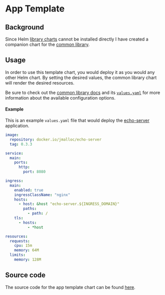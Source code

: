 # App Template

## Background

Since Helm [library charts](https://helm.sh/docs/topics/library_charts/) cannot be
installed directly I have created a companion chart for the [common library](../../common-library/introduction).

## Usage

In order to use this template chart, you would deploy it as you would any other Helm chart.
By setting the desired values, the common library chart will render the desired resources.

Be sure to check out the [common library docs](../../common-library/introduction)
and its [`values.yaml`](https://github.com/bjw-s/helm-charts/tree/main/charts/library/common/values.yaml) for
more information about the available configuration options.

#### Example

This is an example `values.yaml` file that would deploy the [echo-server](https://github.com/jmalloc/echo-server)
application.

```yaml
image:
  repository: docker.io/jmalloc/echo-server
  tag: 0.3.3

service:
  main:
    ports:
      http:
        port: 8080

ingress:
  main:
    enabled: true
    ingressClassName: "nginx"
    hosts:
      - host: &host "echo-server.${INGRESS_DOMAIN}"
        paths:
          - path: /
    tls:
      - hosts:
          - *host

resources:
  requests:
    cpu: 15m
    memory: 64M
  limits:
    memory: 128M
```

## Source code

The source code for the app template chart can be found
[here](https://github.com/bjw-s/helm-charts/tree/main/charts/other/app-template).
